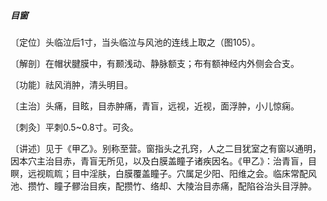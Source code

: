 ##### 目窗

〔定位〕头临泣后1寸，当头临泣与风池的连线上取之（图105）。

〔解剖〕在帽状腱膜中，有颞浅动、静脉额支；布有额神经内外侧会合支。

〔功能〕祛风消肿，清头明目。

〔主治〕头痛，目眩，目赤肿痛，青盲，远视，近视，面浮肿，小儿惊痫。

〔刺灸〕平刺0.5~0.8寸。可灸。

〔讲述〕见于《甲乙》。别称至营。窗指头之孔窍，人之二目犹室之有窗以通明，因本穴主治目赤，青盲无所见，以及白膜盖瞳子诸疾因名。《甲乙》：治青盲，目瞑，远视䀮䀮；目中淫肤，白膜覆盖瞳子。穴属足少阳、阳维之会。临床常配风池、攒竹、瞳子髎治目疾，配攒竹、络却、大陵治目赤痛，配陷谷治头目浮肿。 
